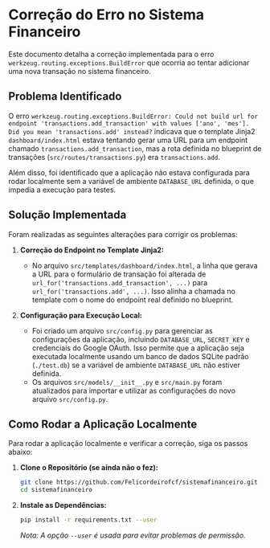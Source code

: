 # Correção do Erro no Sistema Financeiro

Este documento detalha a correção implementada para o erro `werkzeug.routing.exceptions.BuildError` que ocorria ao tentar adicionar uma nova transação no sistema financeiro.

## Problema Identificado

O erro `werkzeug.routing.exceptions.BuildError: Could not build url for endpoint 'transactions.add_transaction' with values ['ano', 'mes']. Did you mean 'transactions.add' instead?` indicava que o template Jinja2 `dashboard/index.html` estava tentando gerar uma URL para um endpoint chamado `transactions.add_transaction`, mas a rota definida no blueprint de transações (`src/routes/transactions.py`) era `transactions.add`.

Além disso, foi identificado que a aplicação não estava configurada para rodar localmente sem a variável de ambiente `DATABASE_URL` definida, o que impedia a execução para testes.

## Solução Implementada

Foram realizadas as seguintes alterações para corrigir os problemas:

1.  **Correção do Endpoint no Template Jinja2:**
    *   No arquivo `src/templates/dashboard/index.html`, a linha que gerava a URL para o formulário de transação foi alterada de `url_for('transactions.add_transaction', ...)` para `url_for('transactions.add', ...)`. Isso alinha a chamada no template com o nome do endpoint real definido no blueprint.

2.  **Configuração para Execução Local:**
    *   Foi criado um arquivo `src/config.py` para gerenciar as configurações da aplicação, incluindo `DATABASE_URL`, `SECRET_KEY` e credenciais do Google OAuth. Isso permite que a aplicação seja executada localmente usando um banco de dados SQLite padrão (`./test.db`) se a variável de ambiente `DATABASE_URL` não estiver definida.
    *   Os arquivos `src/models/__init__.py` e `src/main.py` foram atualizados para importar e utilizar as configurações do novo arquivo `src/config.py`.

## Como Rodar a Aplicação Localmente

Para rodar a aplicação localmente e verificar a correção, siga os passos abaixo:

1.  **Clone o Repositório (se ainda não o fez):**
    ```bash
    git clone https://github.com/Felicordeirofcf/sistemafinanceiro.git
    cd sistemafinanceiro
    ```

2.  **Instale as Dependências:**
    ```bash
    pip install -r requirements.txt --user
    ```
    *Nota: A opção `--user` é usada para evitar problemas de permissão.*

